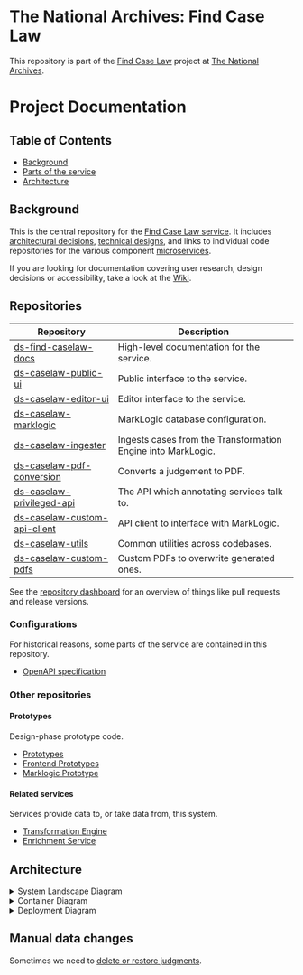 # The National Archives: Find Case Law

This repository is part of the [Find Case Law](https://caselaw.nationalarchives.gov.uk/) project at [The National Archives](https://www.nationalarchives.gov.uk/).

# Project Documentation

## Table of Contents

- [Background](#background)
- [Parts of the service](#parts-of-the-service)
- [Architecture](#architecture)

## Background

This is the central repository for the [Find Case Law service](https://caselaw.nationalarchives.gov.uk/). It includes [architectural decisions](https://github.com/nationalarchives/ds-find-caselaw-docs/tree/main/doc/adr), [technical designs](https://github.com/nationalarchives/ds-find-caselaw-docs/tree/main/doc/arch), and links to individual code repositories for the various component [microservices](doc/adr/0002-use-a-microservice-architecture.md).

If you are looking for documentation covering user research, design decisions or accessibility, take a look at the [Wiki](https://github.com/nationalarchives/ds-find-caselaw-docs/wiki).

## Repositories

<!-- Begin list of repositories -->
<!-- This section is automatically generated from scripts/build_repo_lists. You shouldn't edit it manually. -->
| Repository | Description |
| --- | --- |
| [ds-find-caselaw-docs](https://github.com/nationalarchives/ds-find-caselaw-docs) | High-level documentation for the service. |
| [ds-caselaw-public-ui](https://github.com/nationalarchives/ds-caselaw-public-ui) | Public interface to the service. |
| [ds-caselaw-editor-ui](https://github.com/nationalarchives/ds-caselaw-editor-ui) | Editor interface to the service. |
| [ds-caselaw-marklogic](https://github.com/nationalarchives/ds-caselaw-marklogic) | MarkLogic database configuration. |
| [ds-caselaw-ingester](https://github.com/nationalarchives/ds-caselaw-ingester) | Ingests cases from the Transformation Engine into MarkLogic. |
| [ds-caselaw-pdf-conversion](https://github.com/nationalarchives/ds-caselaw-pdf-conversion) | Converts a judgement to PDF. |
| [ds-caselaw-privileged-api](https://github.com/nationalarchives/ds-caselaw-privileged-api) | The API which annotating services talk to. |
| [ds-caselaw-custom-api-client](https://github.com/nationalarchives/ds-caselaw-custom-api-client) | API client to interface with MarkLogic. |
| [ds-caselaw-utils](https://github.com/nationalarchives/ds-caselaw-utils) | Common utilities across codebases. |
| [ds-caselaw-custom-pdfs](https://github.com/nationalarchives/ds-caselaw-custom-pdfs) | Custom PDFs to overwrite generated ones. |
<!-- End list of repositories -->

See the [repository dashboard](/repo-dashboard.md) for an overview of things like pull requests and release versions.

### Configurations

For historical reasons, some parts of the service are contained in this repository.

* [OpenAPI specification](https://github.com/nationalarchives/ds-find-caselaw-docs/tree/main/doc/openapi)

### Other repositories

#### Prototypes

Design-phase prototype code.

* [Prototypes](https://github.com/nationalarchives/ds-caselaw-prototypes)
* [Frontend Prototypes](https://github.com/nationalarchives/ds-caselaw-frontend)
* [Marklogic Prototype](https://github.com/mangiafico/tna-judgments-website)

#### Related services

Services provide data to, or take data from, this system.

* [Transformation Engine](https://github.com/nationalarchives/da-transform-dev-documentation/blob/develop/editorial-system-integration/README.md)
* [Enrichment Service](https://github.com/nationalarchives/ds-caselaw-data-enrichment-service)

## Architecture

<details>
  <summary>System Landscape Diagram</summary>

  ![System Landscape Diagram](doc/arch/images/System%20Landscape.png)
</details>

<details>
  <summary>Container Diagram</summary>

  ![Container Diagram](doc/arch/images/Container%20Diagram.png)
</details>

<details>
  <summary>Deployment Diagram</summary>

  ![Deployment Diagram](doc/arch/images/Deployment%20Diagram.png)
</details>

## Manual data changes

Sometimes we need to [delete or restore judgments](changing-judgments/changing-judgments.md).
